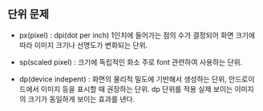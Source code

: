 ## 단위 문제

* px(pixel) : dpi(dot per inch) 1인치에
들어가는 점의 수가 결정되어 화면 크기에 따라 이미지 크기나
선명도가 변화되는 단위.

* sp(scaled pixel) : 크기에 독립적인 화소 주로
font 관련하여 사용하는 단위.

* dp(device indepent) : 화면의 물리적 밀도에 기반해서
생성하는 단위, 안드로이드에서 이미지 등을 표시할 때
권장하는 단위.
dp 단위를 적용 실제 보이는 이미지의 크기가 동일하게
보이는 효과를 낸다.